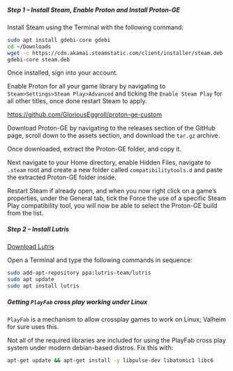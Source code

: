 ##### Step 1 – Install Steam, Enable Proton and Install Proton-GE

Install Steam using the Terminal with the following command:

```bash
sudo apt install gdebi-core gdebi
cd ~/Downloads
wget -c https://cdn.akamai.steamstatic.com/client/installer/steam.deb
gdebi-core steam.deb
```

Once installed, sign into your account.

Enable Proton for all your game library by navigating to `Steam>Settings>Steam Play>Advanced` and ticking the `Enable Steam Play` for all other titles, once done restart Steam to apply.

https://github.com/GloriousEggroll/proton-ge-custom

Download Proton-GE by navigating to the releases section of the GitHub page, scroll down to the assets section, and download the `tar.gz` archive.

Once downloaded, extract the Proton-GE folder, and copy it.

Next navigate to your Home directory, enable Hidden Files, navigate to `.steam` root and create a new folder called `compatibilitytools.d` and paste the extracted Proton-GE folder inside.

Restart Steam if already open, and when you now right click on a game’s properties, under the General tab, tick the Force the use of a specific Steam Play compatibility tool, you will now be able to select the Proton-GE build from the list. ​

##### Step 2 – Install Lutris

[Download Lutris](https://lutris.net/downloads/)

Open a Terminal and type the following commands in sequence:

```bash
sudo add-apt-repository ppa:lutris-team/lutris  
sudo apt update  
sudo apt install lutris
```

##### Getting `PlayFab` cross play working under Linux

`PlayFab` is a mechanism to allow crossplay games to work on Linux; Valheim for sure uses this.

Not all of the required libraries are included for using the PlayFab cross play system under modern debian-based distros. Fix this with:

```bash
apt-get update && apt-get install -y libpulse-dev libatomic1 libc6
```

